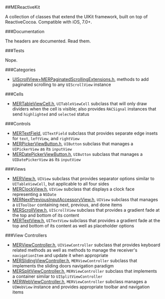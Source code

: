 ##MEReactiveKit

A collection of classes that extend the UIKit framework, built on top of ReactiveCocoa. Compatible with iOS, 7.0+.

###Documentation

The headers are documented. Read them.

###Tests

Nope.

###Categories

* [UIScrollView+MERPaginatedScrollingExtensions.h](https://github.com/MaestroElearning/MEReactiveKit/blob/master/MEReactiveKit/UIScrollView%2BMERPaginatedScrollingExtensions.h), methods to add paginated scrolling to any `UIScrollView` instance

###Cells

* [MERTableViewCell.h](https://github.com/MaestroElearning/MEReactiveKit/blob/master/MEReactiveKit/MERTableViewCell.h), `UITableViewCell` subclass that will only draw dividers when the cell is visible; also provides `RACSignal` instances that send `highlighted` and `selected` status

###Controls

* [MERTextField](/MaestroElearning/MEReactiveKit/blob/master/MEReactiveKit/MERTextField.h), `UITextField` subclass that provides separate edge insets for `text`, `leftView`, and `rightView`
* [MERPickerViewButton.h](https://github.com/MaestroElearning/MEReactiveKit/blob/master/MEReactiveKit/MERPickerViewButton.h), `UIButton` subclass that manages a `UIPickerView` as its `inputView`
* [MERDatePickerViewButton.h](https://github.com/MaestroElearning/MEReactiveKit/blob/master/MEReactiveKit/MERDatePickerViewButton.h), `UIButton` subclass that manages a `UIDatePickerView` as its `inputView`

###Views

* [MERView.h](https://github.com/MaestroElearning/MEReactiveKit/blob/master/MEReactiveKit/MERView.h), `UIView` subclass that provides separator options similar to `UITableViewCell`, but applicable to all four sides
* [MERClockView.h](https://github.com/MaestroElearning/MEReactiveKit/blob/master/MEReactiveKit/MERClockView.h), `UIView` subclass that displays a clock face representing a `NSDate`
* [MERNextPreviousInputAccessoryView.h](https://github.com/MaestroElearning/MEReactiveKit/blob/master/MEReactiveKit/MERNextPreviousInputAccessoryView.h), `UIView` subclass that manages a `UIToolbar` containing next, previous, and done items
* [MERScrollView.h](https://github.com/MaestroElearning/MEReactiveKit/blob/master/MEReactiveKit/MERScrollView.h), `UIScrollView` subclass that provides a gradient fade at the top and bottom of its content
* [MERTextView.h](https://github.com/MaestroElearning/MEReactiveKit/blob/master/MEReactiveKit/MERTextView.h), `UITextView` subclass that provides a gradient fade at the top and bottom of its content as well as placeholder options

###View Controllers

* [MERViewController.h](https://github.com/MaestroElearning/MEReactiveKit/blob/master/MEReactiveKit/ViewControllers/MERViewController.h), `UIViewController` subclass that provides keyboard related methods as well as methods to manage the receiver's `navigationItem` and update it when appropriate
* [MERSlidingViewController.h](https://github.com/MaestroElearning/MEReactiveKit/blob/master/MEReactiveKit/ViewControllers/MERSlidingViewController/MERSlidingViewController.h), `MERViewController` subclass that implements the sliding doors navigation paradigm
* [MERSplitViewController.h](https://github.com/MaestroElearning/MEReactiveKit/blob/master/MEReactiveKit/ViewControllers/MERSplitViewController/MERSplitViewController.h), `MERViewController` subclass that implements a container similar to `UISplitViewController`
* [MERWebViewController.h](https://github.com/MaestroElearning/MEReactiveKit/blob/master/MEReactiveKit/ViewControllers/MERWebViewController/MERWebViewController.h), `MERViewController` subclass manages a `UIWebView` instance and provides appropriate toolbar and navigation items